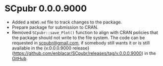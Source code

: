 # SCpubr 0.0.0.9000

- Added a `NEWS.md` file to track changes to the package.
- Prepare package for submission to CRAN.
- Removed `SCpubr::save_Plot()` function to align with CRAN policies that the package should not write to the file system. The code can be requested in scpubr@gmail.com, if somebody still wants it or is still available in the {v.0.0.0.9000 release}(https://github.com/enblacar/SCpubr/releases/tag/v.0.0.0.9000) in the [GitHub](https://github.com/enblacar/SCpubr).
